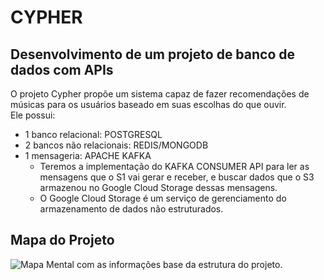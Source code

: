 # CYPHER

## Desenvolvimento de um projeto de banco de dados com APIs

O projeto Cypher propõe um sistema capaz de fazer recomendações de músicas para os usuários baseado em suas escolhas do que ouvir. </br>
Ele possui:
* 1 banco relacional: POSTGRESQL
* 2 bancos não relacionais: REDIS/MONGODB
* 1 mensageria: APACHE KAFKA
  - Teremos a implementação do KAFKA CONSUMER API para ler as mensagens que o S1 vai gerar e receber, e buscar dados que o S3 armazenou no Google Cloud Storage dessas mensagens.
  - O Google Cloud Storage é um serviço de gerenciamento do armazenamento de dados não estruturados.
 
## Mapa do Projeto </br>
![Mapa Mental com as informações base da estrutura do projeto.](https://github.com/StellaOli/DBAvan-ado/blob/main/Diagrama.png)

